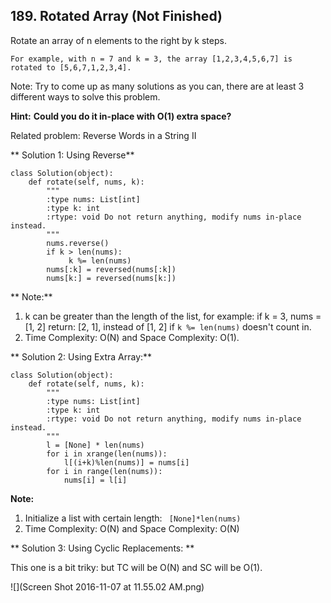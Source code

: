 ## 189. Rotated Array (Not Finished)
Rotate an array of n elements to the right by k steps.

    For example, with n = 7 and k = 3, the array [1,2,3,4,5,6,7] is rotated to [5,6,7,1,2,3,4].

Note:
Try to come up as many solutions as you can, there are at least 3 different ways to solve this problem.

**Hint:**
**Could you do it in-place with O(1) extra space?**

Related problem: Reverse Words in a String II

** Solution 1: Using Reverse**

    class Solution(object):
        def rotate(self, nums, k):
            """
            :type nums: List[int]
            :type k: int
            :rtype: void Do not return anything, modify nums in-place instead.
            """
            nums.reverse()
            if k > len(nums):
                 k %= len(nums)
            nums[:k] = reversed(nums[:k])
            nums[k:] = reversed(nums[k:])

** Note:**
1. k can be greater than the length of the list, for example:
       if k = 3, nums = [1, 2]
       return: [2, 1],
instead of [1, 2] if ``k %= len(nums)`` doesn't count in.
2. Time Complexity: O(N) and Space Complexity: O(1).
      
** Solution 2: Using Extra Array:**

    class Solution(object):
        def rotate(self, nums, k):
            """
            :type nums: List[int]
            :type k: int
            :rtype: void Do not return anything, modify nums in-place instead.
            """
            l = [None] * len(nums)
            for i in xrange(len(nums)):
                l[(i+k)%len(nums)] = nums[i]
            for i in range(len(nums)):
                nums[i] = l[i]
**Note:**
1. Initialize a list with certain length: `` [None]*len(nums)``
2. Time Complexity: O(N) and Space Complexity: O(N)

** Solution 3: Using Cyclic Replacements: **

This one is a bit triky: but TC will be O(N) and SC will be O(1).

![](Screen Shot 2016-11-07 at 11.55.02 AM.png)





